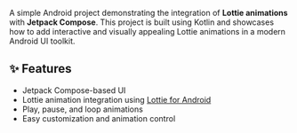 A simple Android project demonstrating the integration of **Lottie animations** with **Jetpack Compose**. This project is built using Kotlin and showcases how to add interactive and visually appealing Lottie animations in a modern Android UI toolkit.

## ✨ Features

- Jetpack Compose-based UI
- Lottie animation integration using [Lottie for Android](https://github.com/airbnb/lottie-android)
- Play, pause, and loop animations
- Easy customization and animation control
